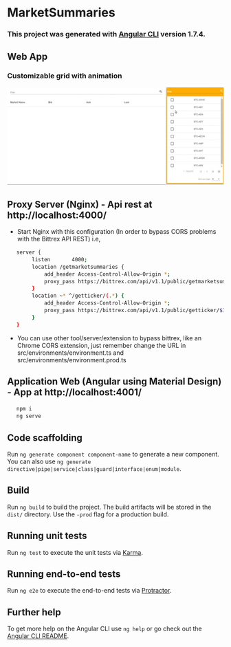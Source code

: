 # MarketSummaries

### This project was generated with [Angular CLI](https://github.com/angular/angular-cli) version 1.7.4.

## Web App

### Customizable grid with animation

![Alt text](example1.gif?raw=true 'Grid and market summary')

## Proxy Server (Nginx) - Api rest at http://localhost:4000/

* Start Nginx with this configuration (In order to bypass CORS problems with the Bittrex API REST) i.e,

```sh
   server {
        listen       4000;
        location /getmarketsummaries {
            add_header Access-Control-Allow-Origin *;
            proxy_pass https://bittrex.com/api/v1.1/public/getmarketsummaries;
        }
        location ~* ^/getticker/(.*) {
            add_header Access-Control-Allow-Origin *;
            proxy_pass https://bittrex.com/api/v1.1/public/getticker/$1$is_args$args;
        }
   }
```

* You can use other tool/server/extension to bypass bittrex, like an Chrome CORS extension, just remember change the URL in src/environments/environment.ts and src/environments/environment.prod.ts

## Application Web (Angular using Material Design) - App at http://localhost:4001/

```sh
   npm i
   ng serve
```

## Code scaffolding

Run `ng generate component component-name` to generate a new component. You can also use `ng generate directive|pipe|service|class|guard|interface|enum|module`.

## Build

Run `ng build` to build the project. The build artifacts will be stored in the `dist/` directory. Use the `-prod` flag for a production build.

## Running unit tests

Run `ng test` to execute the unit tests via [Karma](https://karma-runner.github.io).

## Running end-to-end tests

Run `ng e2e` to execute the end-to-end tests via [Protractor](http://www.protractortest.org/).

## Further help

To get more help on the Angular CLI use `ng help` or go check out the [Angular CLI README](https://github.com/angular/angular-cli/blob/master/README.md).
